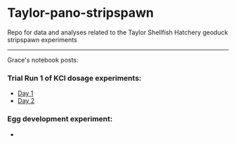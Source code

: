 # Taylor-pano-stripspawn
Repo for data and analyses related to the Taylor Shellfish Hatchery geoduck stripspawn experiments

---

Grace's notebook posts:      

### Trial Run 1 of KCl dosage experiments:
- [Day 1](https://grace-ac.github.io/day1-geo-stripspawn/)     
- [Day 2](https://grace-ac.github.io/taylor-stripspawn-day2/)    

### Egg development experiment:    
- []()
